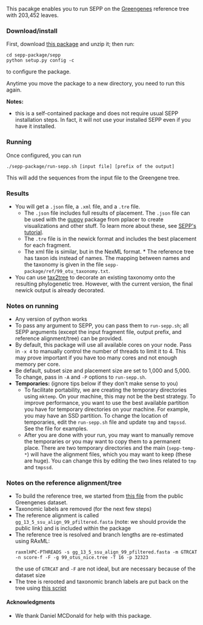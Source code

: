 This pacakge enables you to run SEPP on the [Greengenes](http://greengenes.lbl.gov/cgi-bin/nph-index.cgi) reference tree with 203,452 leaves.

### Download/install

First, download [this package](https://drive.google.com/open?id=0B0lcoFFOYQf8SUhHNHpIcXNjY0E) and unzip it; then run:

```
cd sepp-package/sepp
python setup.py config -c
```
to configure the package. 

Anytime you move the package to a new directory, you need to run this again. 

**Notes:** 

* this is a self-contained package and does not require usual SEPP installation steps. 
In fact, it will not use your installed SEPP even if you have it installed. 


### Running
Once configured, you can run

```
./sepp-package/run-sepp.sh [input file] [prefix of the output]
```

This will add the sequences from the input file to the Greengene tree. 


### Results

* You will get a `.json` file, a `.xml` file, and a `.tre` file. 
    * The `.json` file includes full results of placement. The `.json` file can be used with the [guppy](https://matsen.github.io/pplacer/generated_rst/guppy.html) package from pplacer to create visualizations and other stuff. To learn more about these, see [SEPP's tutorial](https://github.com/smirarab/sepp/tree/master/tutorial).
    *  The `.tre` file is in the newick format and includes the best placement for each fragment. 
    * The xml file is similar, but in the NexML format. * The reference tree has taxon ids instead of names. The mapping between names and the taxonomy is given in the file `sepp-package/ref/99_otu_taxonomy.txt`. 
* You can use  [tax2tree](https://github.com/biocore/tax2tree) to decorate an existing taxonomy onto the resulting phylogenetic tree. However, with the current
version, the final newick output is already decorated. 

### Notes on running

* Any version of python works
* To pass any argument to SEPP, you can pass them to `run-sepp.sh`; all SEPP arguments (except the input fragment file, output prefix, and reference alignment/tree) can be provided.
* By default, this package will use all available cores on your node. Pass in `-x 4` to manually control the number of threads to limit it to 4. 
  This may prove important if you have too many cores and not enough memory per core. 
* Be default, subset size and placement size are set to 1,000 and 5,000. To change, pass in `-A` and `-P` options to `run-sepp.sh`.
* **Temporaries:** (ignore tips below if they don't make sense to you)
    * To facilitate portability, we are creating the temporary directories using `mktemp`. 
      On your machine, this may not be the best strategy. 
      To improve performance, you want to use the best available partition you have for temporary directories on your machine. 
      For example, you may have an SSD partition. 
      To change the location of temporaries, edit the `run-sepp.sh` file and update `tmp` and `tmpssd`. See the file for examples. 
    * After you are done with your run, you may want to manually remove the temporaries or you may want to copy them to a permanent place. 
      There are two temporary directories and the main (`sepp-temp-*`) will have the alignment files, which you may want to keep (these are huge). 
      You can change this by editing the two lines related to `tmp` and `tmpssd`. 

### Notes on the reference alignment/tree

* To build the reference tree, we started from [this file](ftp://greengenes.microbio.me/greengenes_release/gg_13_8_otus/trees/99_otus.tree) from the public Greengenes dataset. 
* Taxonomic labels are removed (for the next few steps)
* The reference alignment is called `gg_13_5_ssu_align_99_pfiltered.fasta` (note: we should provide the public link) and is included within the package
* The reference tree is resolved and branch lengths are re-estimated using RAxML:
    ```
    raxmlHPC-PTHREADS -s gg_13_5_ssu_align_99_pfiltered.fasta -m GTRCAT -n score-f -F -g 99_otus_nice.tree -T 16 -p 32323
    ```
    the use of `GTRCAT` and `-F` are not ideal, but are necessary because of the dataset size
* The tree is rerooted and taxonomic branch labels are put back on the tree using [this script](relabel.py)


#### Acknowledgments 

* We thank Daniel MCDonald for help with this package. 
